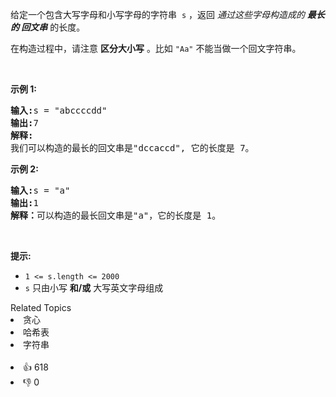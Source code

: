 <p>给定一个包含大写字母和小写字母的字符串
 <meta charset="UTF-8" />&nbsp;<code>s</code>&nbsp;，返回&nbsp;<em>通过这些字母构造成的 <strong>最长的 <span data-keyword="palindrome-string">回文串</span></strong></em>&nbsp;的长度。</p>

<p>在构造过程中，请注意 <strong>区分大小写</strong> 。比如&nbsp;<code>"Aa"</code>&nbsp;不能当做一个回文字符串。</p>

<p>&nbsp;</p>

<p><strong class="example">示例 1: </strong></p>

<pre>
<strong>输入:</strong>s = "abccccdd"
<strong>输出:</strong>7
<strong>解释:</strong>
我们可以构造的最长的回文串是"dccaccd", 它的长度是 7。
</pre>

<p><strong class="example">示例 2:</strong></p>

<pre>
<strong>输入:</strong>s = "a"
<strong>输出:</strong>1
<strong>解释：</strong>可以构造的最长回文串是"a"，它的长度是 1。
</pre>

<p>&nbsp;</p>

<p><strong>提示:</strong></p>

<ul> 
 <li><code>1 &lt;= s.length &lt;= 2000</code></li> 
 <li><code>s</code>&nbsp;只由小写 <strong>和/或</strong> 大写英文字母组成</li> 
</ul>

<div><div>Related Topics</div><div><li>贪心</li><li>哈希表</li><li>字符串</li></div></div><br><div><li>👍 618</li><li>👎 0</li></div>